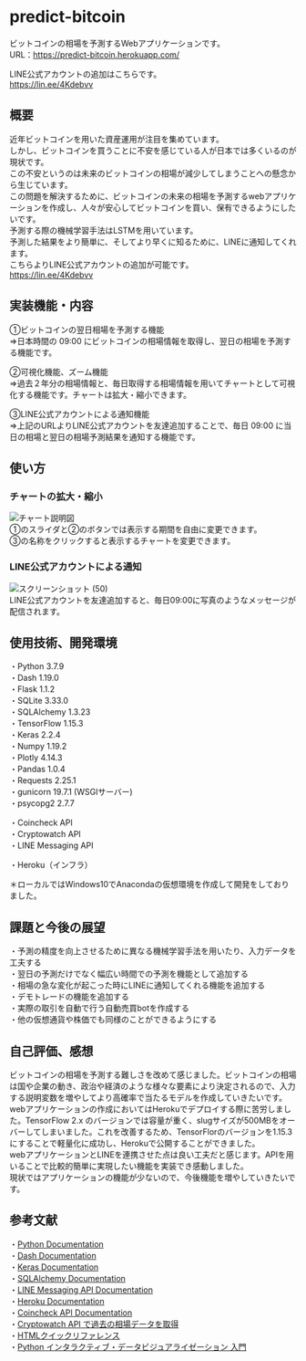 # predict-bitcoin
ビットコインの相場を予測するWebアプリケーションです。  
URL：https://predict-bitcoin.herokuapp.com/  
  
LINE公式アカウントの追加はこちらです。  
https://lin.ee/4Kdebvv  

  
## 概要
近年ビットコインを用いた資産運用が注目を集めています。  
しかし、ビットコインを買うことに不安を感じている人が日本では多くいるのが現状です。  
この不安というのは未来のビットコインの相場が減少してしまうことへの懸念から生じています。  
この問題を解決するために、ビットコインの未来の相場を予測するwebアプリケーションを作成し、人々が安心してビットコインを買い、保有できるようにしたいです。  
予測する際の機械学習手法はLSTMを用いています。    
予測した結果をより簡単に、そしてより早くに知るために、LINEに通知してくれます。  
こちらよりLINE公式アカウントの追加が可能です。  
https://lin.ee/4Kdebvv  
  
    
## 実装機能・内容  
➀ビットコインの翌日相場を予測する機能  
 ⇒日本時間の 09:00 にビットコインの相場情報を取得し、翌日の相場を予測する機能です。  
    
➁可視化機能、ズーム機能  
 ⇒過去２年分の相場情報と、毎日取得する相場情報を用いてチャートとして可視化する機能です。チャートは拡大・縮小できます。  
    
➂LINE公式アカウントによる通知機能  
 ⇒上記のURLよりLINE公式アカウントを友達追加することで、毎日 09:00 に当日の相場と翌日の相場予測結果を通知する機能です。  
 
 
## 使い方  
### チャートの拡大・縮小  
![チャート説明図](https://user-images.githubusercontent.com/74633209/112714922-28226400-8f20-11eb-8c54-4548776a8337.png)  
➀のスライダと➁のボタンでは表示する期間を自由に変更できます。  
➂の名称をクリックすると表示するチャートを変更できます。  
  
### LINE公式アカウントによる通知  
![スクリーンショット (50)](https://user-images.githubusercontent.com/74633209/112715120-f4e0d480-8f21-11eb-8e27-50a7afa079b8.png)  
LINE公式アカウントを友達追加すると、毎日09:00に写真のようなメッセージが配信されます。  
  
  
## 使用技術、開発環境
・Python 3.7.9  
・Dash 1.19.0  
・Flask 1.1.2  
・SQLite 3.33.0  
・SQLAlchemy 1.3.23  
・TensorFlow 1.15.3  
・Keras 2.2.4  
・Numpy 1.19.2  
・Plotly 4.14.3  
・Pandas 1.0.4  
・Requests 2.25.1  
・gunicorn 19.7.1 (WSGIサーバー)   
・psycopg2 2.7.7  

・Coincheck API  
・Cryptowatch API  
・LINE Messaging API

・Heroku（インフラ）

＊ローカルではWindows10でAnacondaの仮想環境を作成して開発をしておりました。  
  
## 課題と今後の展望
・予測の精度を向上させるために異なる機械学習手法を用いたり、入力データを工夫する  
・翌日の予測だけでなく幅広い時間での予測を機能として追加する  
・相場の急な変化が起こった時にLINEに通知してくれる機能を追加する  
・デモトレードの機能を追加する  
・実際の取引を自動で行う自動売買botを作成する  
・他の仮想通貨や株価でも同様のことができるようにする  
   
## 自己評価、感想  
ビットコインの相場を予測する難しさを改めて感じました。ビットコインの相場は国や企業の動き、政治や経済のような様々な要素により決定されるので、入力する説明変数を増やしてより高確率で当たるモデルを作成していきたいです。  
webアプリケーションの作成においてはHerokuでデプロイする際に苦労しました。TensorFlow 2.x のバージョンでは容量が重く、slugサイズが500MBをオーバーしてしまいました。これを改善するため、TensorFlorのバージョンを1.15.3にすることで軽量化に成功し、Herokuで公開することができました。  
webアプリケーションとLINEを連携させた点は良い工夫だと感じます。APIを用いることで比較的簡単に実現したい機能を実装でき感動しました。  
現状ではアプリケーションの機能が少ないので、今後機能を増やしていきたいです。  

  
## 参考文献  
・[Python Documentation](https://docs.python.org/ja/3.7/)  
・[Dash Documentation](https://dash.plotly.com/)  
・[Keras Documentation](https://keras.io/ja/)  
・[SQLAlchemy Documentation](https://docs.sqlalchemy.org/en/13/)  
・[LINE Messaging API Documentation](https://developers.line.biz/ja/docs/messaging-api/)  
・[Heroku Documentation](https://devcenter.heroku.com/categories/reference)  
・[Coincheck API Documentation](https://coincheck.com/ja/documents/exchange/api)  
・[Cryptowatch API で過去の相場データを取得](http://liibercraft.com/archives/30)  
・[HTMLクイックリファレンス](http://www.htmq.com/)  
・[Python インタラクティブ・データビジュアライゼーション 入門](https://www.asakura.co.jp/books/isbn/978-4-254-12258-9/)
